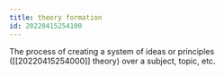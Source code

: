 ```yaml
---
title: theory formation
id: 20220415254100
---
```


The process of creating a system of ideas or principles ([[20220415254000]] theory) over a subject, topic, etc.
